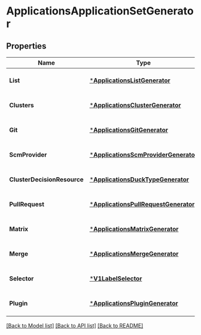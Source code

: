 # ApplicationsApplicationSetGenerator

## Properties
Name | Type | Description | Notes
------------ | ------------- | ------------- | -------------
**List** | [***ApplicationsListGenerator**](applicationsListGenerator.md) |  | [optional] [default to null]
**Clusters** | [***ApplicationsClusterGenerator**](applicationsClusterGenerator.md) |  | [optional] [default to null]
**Git** | [***ApplicationsGitGenerator**](applicationsGitGenerator.md) |  | [optional] [default to null]
**ScmProvider** | [***ApplicationsScmProviderGenerator**](applicationsSCMProviderGenerator.md) |  | [optional] [default to null]
**ClusterDecisionResource** | [***ApplicationsDuckTypeGenerator**](applicationsDuckTypeGenerator.md) |  | [optional] [default to null]
**PullRequest** | [***ApplicationsPullRequestGenerator**](applicationsPullRequestGenerator.md) |  | [optional] [default to null]
**Matrix** | [***ApplicationsMatrixGenerator**](applicationsMatrixGenerator.md) |  | [optional] [default to null]
**Merge** | [***ApplicationsMergeGenerator**](applicationsMergeGenerator.md) |  | [optional] [default to null]
**Selector** | [***V1LabelSelector**](v1LabelSelector.md) |  | [optional] [default to null]
**Plugin** | [***ApplicationsPluginGenerator**](applicationsPluginGenerator.md) |  | [optional] [default to null]

[[Back to Model list]](../README.md#documentation-for-models) [[Back to API list]](../README.md#documentation-for-api-endpoints) [[Back to README]](../README.md)

